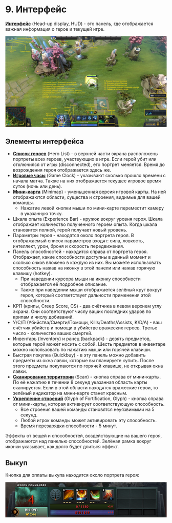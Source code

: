 # 9. Интерфейс

[**Интерфейс**](https://dota2-ru.gamepedia.com/%D0%98%D0%BD%D1%82%D0%B5%D1%80%D1%84%D0%B5%D0%B9%D1%81) (Head-up display, HUD) - это панель, где отображается важная информация о герое и текущей игре.

![Интерфейс](images/9.1_interface.jpg)

## Элементы интерфейса

* [**Список героев**](https://dota2-ru.gamepedia.com/%D0%98%D0%BD%D1%82%D0%B5%D1%80%D1%84%D0%B5%D0%B9%D1%81#.D0.A1.D0.BF.D0.B8.D1.81.D0.BE.D0.BA_.D0.B3.D0.B5.D1.80.D0.BE.D0.B5.D0.B2) (Hero List) - в верхней части экрана расположены портреты всех героев, участвующих в игре. Если герой убит или отключился от игры (disconnected), его портрет меняется. Время до возрождения героя отображается здесь же.
* [**Игровые часы**](https://dota2-ru.gamepedia.com/%D0%98%D0%BD%D1%82%D0%B5%D1%80%D1%84%D0%B5%D0%B9%D1%81#.D0.98.D0.B3.D1.80.D0.BE.D0.B2.D1.8B.D0.B5_.D1.87.D0.B0.D1.81.D1.8B) (Game Clock) - указывают сколько прошло времени с начала матча. Также на них отображается текущее игровое время суток (ночь или день).
* [**Мини-карта**](https://dota2-ru.gamepedia.com/%D0%9C%D0%B8%D0%BD%D0%B8-%D0%BA%D0%B0%D1%80%D1%82%D0%B0) (Minimap) - уменьшенная версия игровой карты. На ней отображаются области, существа и строения, видимые для вашей команды.
    * Нажатие левой кнопки мыши по мини-карте переместит камеру в указанную точку.
* Шкала опыта (Experience Bar) - кружок вокруг уровня героя. Шкала отображает количество полученного героем опыта. Когда шкала становится полной, герой получает новый уровень.
* Параметры героя - находятся около портрета героя. В отображаемый список параметров входят: сила, ловкость, интеллект, урон, броня и скорость передвижения.
* Панель способностей - находится справа от портрета героя. Отображает, какие способности доступны в данный момент и сколько очков вложено в каждую из них. Вы можете использовать способность нажав на иконку в этой панели или нажав горячую клавишу (hotkey).
    * При наведении курсора мыши на иконку способности отображается её подробное описание.
    * Также при наведении мыши отображается зелёный круг вокруг героя, который соответствует дальности применения этой способности.
* КРП (крипы, Creep Score, CS) - два счётчика в левом верхнем углу экрана. Они соответствуют числу ваших последних ударов по крипам и числу добиваний.
* У/С/П (Убийства/Смерти/Помощи, Kills/Deaths/Assists, K/D/A) - ваш счётчик убийств и помощи в убийстве вражеских героев. Третье число - количество ваших смертей.
* Инвентарь (Inventory) и ранец (backpack) - девять предметов, которые герой может носить с собой. Шесть предметов в инвентаре можно использовать по нажатию мыши или горячей клавиши.
* Быстрая покупка (Quickbuy) - в эту панель можно добавить предметы из окна лавки, которые вы планируете купить. После этого предметы покупаются по горячей клавише, не открывая окна лавки.
* [**Сканирование территории**](https://dota2-ru.gamepedia.com/%D0%A1%D0%BA%D0%B0%D0%BD%D0%B8%D1%80%D0%BE%D0%B2%D0%B0%D0%BD%D0%B8%D0%B5_%D1%82%D0%B5%D1%80%D1%80%D0%B8%D1%82%D0%BE%D1%80%D0%B8%D0%B8) (Scan) - кнопка справа от мини-карты. По её нажатию в течении 8 секунд указанная область карты сканируется. Если в этой области находятся вражеские герои, то зелёный индикатор на мини-карте станет красным.
* [**Укрепление строений**](https://dota2-ru.gamepedia.com/%D0%A1%D1%82%D1%80%D0%BE%D0%B5%D0%BD%D0%B8%D1%8F#.D0.A3.D0.BA.D1.80.D0.B5.D0.BF.D0.BB.D0.B5.D0.BD.D0.B8.D0.B5_.D1.81.D1.82.D1.80.D0.BE.D0.B5.D0.BD.D0.B8.D0.B9) (Glyph of Fortification, Glyph) - кнопка справа от мини-карты, которая активирует соответствующую способность.
    * Все строения вашей команды становятся неуязвимыми на 5 секунд.
    * Любой игрок команды может активировать эту способность.
    * Время перезарядки способности - 5 минут.

Эффекты от вещей и способностей, воздействующие на вашего героя, отображаются над панелью способностей. Зелёная рамка вокруг иконки указывает, как долго будет длиться эффект.

## Выкуп

Кнопка для оплаты выкупа находится около портрета героя:

![Выкуп](images/9.2_buyback.png)

